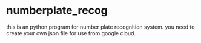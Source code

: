 # numberplate_recog
this is an python program for number plate recognition system. you need to create your own json file for use from google cloud.
